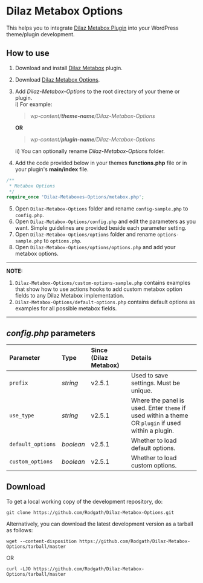 # Dilaz Metabox Options
This helps you to integrate [Dilaz Metabox Plugin](https://github.com/Rodgath/Dilaz-Metabox-Plugin) into your WordPress theme/plugin development. 

## How to use
1. Download and install [Dilaz Metabox](https://github.com/Rodgath/Dilaz-Metabox-Plugin/archive/master.zip) plugin.
2. Download [Dilaz Metabox Options](https://github.com/Rodgath/Dilaz-Metabox-Options/archive/master.zip).
3. Add *Dilaz-Metabox-Options* to the root directory of your theme or plugin. <br />
   i) For example: <br />
      > *wp-content/__theme-name__/Dilaz-Metabox-Options*
      
      __OR__
      
      > *wp-content/__plugin-name__/Dilaz-Metabox-Options* <br />
      
   ii) You can optionally rename *Dilaz-Metabox-Options* folder.
4. Add the code provided below in your themes __functions.php__ file or in your plugin's __main/index__ file. 
```php
/**
 * Metabox Options
 */
require_once 'Dilaz-Metaboxes-Options/metabox.php';
```
5. Open ```Dilaz-Metabox-Options``` folder and rename ```config-sample.php``` to ```config.php```.
6. Open ```Dilaz-Metabox-Options/config.php``` and edit the parameters as you want. Simple guidelines are provided beside each parameter setting.
7. Open ```Dilaz-Metabox-Options/options``` folder and rename ```options-sample.php``` to ```options.php```.
8. Open ```Dilaz-Metabox-Options/options/options.php``` and add your metabox options. 

***

__NOTE:__
1. ```Dilaz-Metabox-Options/custom-options-sample.php``` contains examples that show how to use actions hooks to add custom metabox option fields to any Dilaz Metabox implementation.
2. ```Dilaz-Metabox-Options/default-options.php``` contains default options as examples for all possible metabox fields.



***

## *config.php* parameters

| Parameter     | Type          | Since (Dilaz Metabox)  | Details |
| :------------- |:----------| :-------------| :----- |
| `prefix`   | *string* | v2.5.1 | Used to save settings. Must be unique. |
| `use_type` | *string* | v2.5.1 | Where the panel is used. Enter `theme` if used within a theme OR `plugin` if used within a plugin. |
| `default_options` | *boolean* | v2.5.1 | Whether to load default options. |
| `custom_options` | *boolean* | v2.5.1 | Whether to load custom options. |
   

## Download 

To get a local working copy of the development repository, do:

    git clone https://github.com/Rodgath/Dilaz-Metabox-Options.git

Alternatively, you can download the latest development version as a tarball
as follows:

    wget --content-disposition https://github.com/Rodgath/Dilaz-Metabox-Options/tarball/master

OR 

    curl -LJO https://github.com/Rodgath/Dilaz-Metabox-Options/tarball/master
    
 
